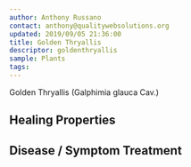 ```yaml
---
author: Anthony Russano
contact: anthony@qualitywebsolutions.org
updated: 2019/09/05 21:36:00
title: Golden Thryallis
descriptor: goldenthryallis
sample: Plants
tags:
---
```

Golden Thryallis (Galphimia glauca Cav.)

## Healing Properties

## Disease / Symptom Treatment

[^1]: **Title:** <br>**Author(s):**  <br>**Institution(s):** <br>**Publication:** <i> </i><br>**Date:** <br>**Abstract:** <i> </i><br>**Link:** []()<br>**Citations:**   